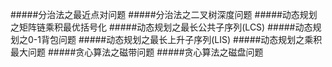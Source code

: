 #####分治法之最近点对问题
#####分治法之二叉树深度问题
#####动态规划之矩阵链乘积最优括号化
#####动态规划之最长公共子序列(LCS)
#####动态规划之0-1背包问题
#####动态规划之最长上升子序列(LIS)
#####动态规划之乘积最大问题
#####贪心算法之磁带问题
#####贪心算法之磁盘问题
